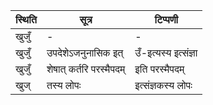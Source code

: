 | स्थिति | सूत्र | टिप्पणी |
| ----- | ------- | ------ |
| खुजुँ | - | - |
| खुजुँ | उपदेशेऽजनुनासिक इत् | उँ-इत्यस्य इत्संज्ञा |
| खुजुँ | शेषात् कर्तरि परस्मैपदम् | इति परस्मैपदम् |
| खुज् | तस्य लोपः | इत्संज्ञकस्य लोपः |
